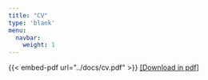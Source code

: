 ```yaml
---
title: "CV"
type: 'blank'
menu:
  navbar:
    weight: 1
---
```


{{< embed-pdf url="../docs/cv.pdf" >}}
[[Download in pdf]](/docs/cv.pdf)
